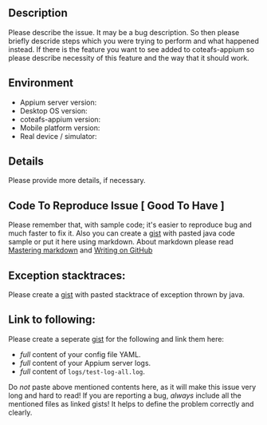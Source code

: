 ## Description

Please describe the issue. It may be a bug description. So then please briefly descride steps which you were trying to perform and what happened instead.
If there is the feature you want to see added to coteafs-appium so please describe necessity of this feature and the way that it should work.

## Environment

* Appium server version:
* Desktop OS version:
* coteafs-appium version:
* Mobile platform version:
* Real device / simulator:

## Details

Please provide more details, if necessary.

## Code To Reproduce Issue [ Good To Have ]

Please remember that, with sample code; it's easier to reproduce bug and much faster to fix it.
Also you can create a [gist](https://gist.github.com) with pasted java code sample or put it here using markdown. About markdown please read [Mastering markdown](https://guides.github.com/features/mastering-markdown/) and 
[Writing on GitHub](https://help.github.com/categories/writing-on-github/)

## Exception stacktraces:

Please create a [gist](https://gist.github.com) with pasted stacktrace of exception thrown by java.

## Link to following:

Please create a seperate [gist](https://gist.github.com) for the following and link them here:
* _full_ content of your config file YAML.
* _full_ content of your Appium server logs.
* _full_ content of `logs/test-log-all.log`.

Do _not_ paste above mentioned contents here, as it will make this issue very long and hard to read! 
If you are reporting a bug, _always_ include all the mentioned files as linked gists! It helps to define the problem correctly and clearly. 
